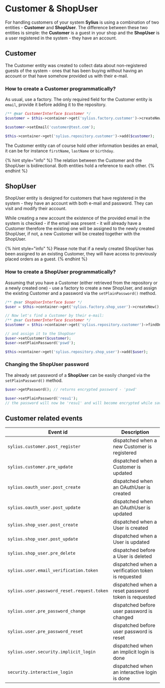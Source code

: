 # Customer & ShopUser

For handling customers of your system **Sylius** is using a combination of two entities - **Customer** and **ShopUser**. The difference between these two entities is simple: the **Customer** is a guest in your shop and the **ShopUser** is a user registered in the system - they have an account.

## Customer

The Customer entity was created to collect data about non-registered guests of the system - ones that has been buying without having an account or that have somehow provided us with their e-mail.

### How to create a Customer programmatically?

As usual, use a factory. The only required field for the Customer entity is `email`, provide it before adding it to the repository.

```php
/** @var CustomerInterface $customer */
$customer = $this->container->get('sylius.factory.customer')->createNew();

$customer->setEmail('customer@test.com');

$this->container->get('sylius.repository.customer')->add($customer);
```

The Customer entity can of course hold other information besides an email, it can be for instance `firstName`, `lastName` or `birthday`.

{% hint style="info" %}
The relation between the Customer and the ShopUser is bidirectional. Both entities hold a reference to each other.
{% endhint %}

## ShopUser

ShopUser entity is designed for customers that have registered in the system - they have an account with both e-mail and password. They can visit and modify their account.

While creating a new account the existence of the provided email in the system is checked - if the email was present - it will already have a Customer therefore the existing one will be assigned to the newly created ShopUser, if not, a new Customer will be created together with the ShopUser.

{% hint style="info" %}
Please note that if a newly created ShopUser has been assigned to an existing Customer, they will have access to previously placed orders as a guest.
{% endhint %}

### How to create a ShopUser programmatically?

Assuming that you have a Customer (either retrieved from the repository or a newly created one) - use a factory to create a new ShopUser, and assign the existing Customer and a password via the `setPlainPassword()` method.

```php
/** @var ShopUserInterface $user */
$user = $this->container->get('sylius.factory.shop_user')->createNew();

// Now let's find a Customer by their e-mail:
/** @var CustomerInterface $customer */
$customer = $this->container->get('sylius.repository.customer')->findOneBy(['email' => 'customer@test.com']);

// and assign it to the ShopUser
$user->setCustomer($customer);
$user->setPlainPassword('pswd');

$this->container->get('sylius.repository.shop_user')->add($user);
```

### Changing the ShopUser password

The already set password of a **ShopUser** can be easily changed via the `setPlainPassword()` method.

```php
$user->getPassword(); // returns encrypted password - 'pswd'

$user->setPlainPassword('resu1');
// the password will now be 'resu1' and will become encrypted while saving the user in the database
```

## Customer related events

| Event id                                   | Description                                         |
| ------------------------------------------ | --------------------------------------------------- |
| `sylius.customer.post_register`            | dispatched when a new Customer is registered        |
| `sylius.customer.pre_update`               | dispatched when a Customer is updated               |
| `sylius.oauth_user.post_create`            | dispatched when an OAuthUser is created             |
| `sylius.oauth_user.post_update`            | dispatched when an OAuthUser is updated             |
| `sylius.shop_user.post_create`             | dispatched when a User is created                   |
| `sylius.shop_user.post_update`             | dispatched when a User is updated                   |
| `sylius.shop_user.pre_delete`              | dispatched before a User is deleted                 |
| `sylius.user.email_verification.token`     | dispatched when a verification token is requested   |
| `sylius.user.password_reset.request.token` | dispatched when a reset password token is requested |
| `sylius.user.pre_password_change`          | dispatched before user password is changed          |
| `sylius.user.pre_password_reset`           | dispatched before user password is reset            |
| `sylius.user.security.implicit_login`      | dispatched when an implicit login is done           |
| `security.interactive_login`               | dispatched when an interactive login is done        |
